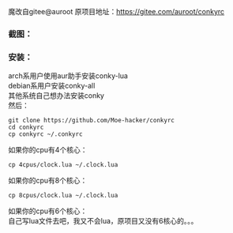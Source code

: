 魔改自gitee@auroot
原项目地址：https://gitee.com/auroot/conkyrc
### 截图：
### 安装：
arch系用户使用aur助手安装conky-lua  
debian系用户安装conky-all  
其他系统自己想办法安装conky  
然后：
```
git clone https://github.com/Moe-hacker/conkyrc
cd conkyrc
cp conkyrc ~/.conkyrc
```
如果你的cpu有4个核心：
```
cp 4cpus/clock.lua ~/.clock.lua
```
如果你的cpu有8个核心：
```
cp 8cpus/clock.lua ~/.clock.lua
```
如果你的cpu有6个核心：  
自己写lua文件去吧，我又不会lua，原项目又没有6核心的。。。
